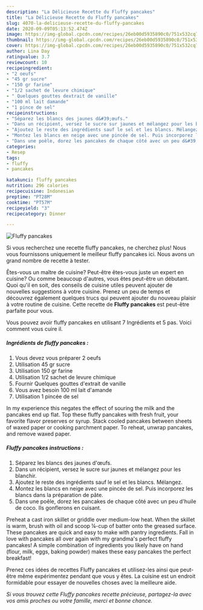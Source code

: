 ```yaml
---
description: "La Délicieuse Recette du Fluffy pancakes"
title: "La Délicieuse Recette du Fluffy pancakes"
slug: 4070-la-delicieuse-recette-du-fluffy-pancakes
date: 2020-09-09T05:13:52.474Z
image: https://img-global.cpcdn.com/recipes/26eb00d5935890c0/751x532cq70/fluffy-pancakes-photo-principale-de-la-recette.jpg
thumbnail: https://img-global.cpcdn.com/recipes/26eb00d5935890c0/751x532cq70/fluffy-pancakes-photo-principale-de-la-recette.jpg
cover: https://img-global.cpcdn.com/recipes/26eb00d5935890c0/751x532cq70/fluffy-pancakes-photo-principale-de-la-recette.jpg
author: Lina Day
ratingvalue: 3.7
reviewcount: 10
recipeingredient:
- "2 oeufs"
- "45 gr sucre"
- "150 gr farine"
- "1/2 sachet de levure chimique"
- " Quelques gouttes dextrait de vanille"
- "100 ml lait damande"
- "1 pince de sel"
recipeinstructions:
- "Séparez les blancs des jaunes d&#39;œufs."
- "Dans un récipient, versez le sucre sur jaunes et mélangez pour les blanchir."
- "Ajoutez le reste des ingrédients sauf le sel et les blancs. Mélangez."
- "Montez les blancs en neige avec une pincée de sel. Puis incorporez les blancs dans la préparation de pâte."
- "Dans une poêle, dorez les pancakes de chaque côté avec un peu d&#39;huile de coco. Ils gonflerons en cuisant."
categories:
- Resep
tags:
- fluffy
- pancakes

katakunci: fluffy pancakes 
nutrition: 296 calories
recipecuisine: Indonesian
preptime: "PT28M"
cooktime: "PT57M"
recipeyield: "3"
recipecategory: Dinner

---
```



![Fluffy pancakes](https://img-global.cpcdn.com/recipes/26eb00d5935890c0/751x532cq70/fluffy-pancakes-photo-principale-de-la-recette.jpg)

Si vous recherchez une recette fluffy pancakes, ne cherchez plus! Nous vous fournissons uniquement le meilleur fluffy pancakes ici. Nous avons un grand nombre de recette à tester.

Êtes-vous un maître de cuisine? Peut-être êtes-vous juste un expert en cuisine? Ou comme beaucoup d'autres, vous êtes peut-être un débutant. Quoi qu'il en soit, des conseils de cuisine utiles peuvent ajouter de nouvelles suggestions à votre cuisine. Prenez un peu de temps et découvrez également quelques trucs qui peuvent ajouter du nouveau plaisir à votre routine de cuisine. Cette recette de <strong> Fluffy pancakes </strong> est peut-être parfaite pour vous.

<!--inarticleads1-->

Vous pouvez avoir fluffy pancakes en utilisant 7 Ingrédients et 5 pas. Voici comment vous cuire il.

##### Ingrédients de fluffy pancakes :

1. Vous devez vous préparer 2 oeufs
1. Utilisation 45 gr sucre
1. Utilisation 150 gr farine
1. Utilisation 1/2 sachet de levure chimique
1. Fournir  Quelques gouttes d&#39;extrait de vanille
1. Vous avez besoin 100 ml lait d&#39;amande
1. Utilisation 1 pincée de sel


In my experience this negates the effect of souring the milk and the pancakes end up flat. Top these fluffy pancakes with fresh fruit, your favorite flavor preserves or syrup. Stack cooled pancakes between sheets of waxed paper or cooking parchment paper. To reheat, unwrap pancakes, and remove waxed paper. 

<!--inarticleads2-->

##### Fluffy pancakes instructions :

1. Séparez les blancs des jaunes d&#39;œufs.
1. Dans un récipient, versez le sucre sur jaunes et mélangez pour les blanchir.
1. Ajoutez le reste des ingrédients sauf le sel et les blancs. Mélangez.
1. Montez les blancs en neige avec une pincée de sel. Puis incorporez les blancs dans la préparation de pâte.
1. Dans une poêle, dorez les pancakes de chaque côté avec un peu d&#39;huile de coco. Ils gonflerons en cuisant.


Preheat a cast iron skillet or griddle over medium-low heat. When the skillet is warm, brush with oil and scoop ¼-cup of batter onto the greased surface. These pancakes are quick and easy to make with pantry ingredients. Fall in love with pancakes all over again with my grandma&#39;s perfect fluffy pancakes! A simple combination of ingredients you likely have on hand (flour, milk, eggs, baking powder) makes these easy pancakes the perfect breakfast! 

<!--inarticleads1-->

<p>
Prenez ces idées de recettes Fluffy pancakes et utilisez-les ainsi que peut-être même expérimentez pendant que vous y êtes. La cuisine est un endroit formidable pour essayer de nouvelles choses avec la meilleure aide.
</p>

<p>
<i>Si vous trouvez cette Fluffy pancakes recette précieuse, partagez-la avec vos amis proches ou votre famille, merci et bonne chance.</i>
</p>
